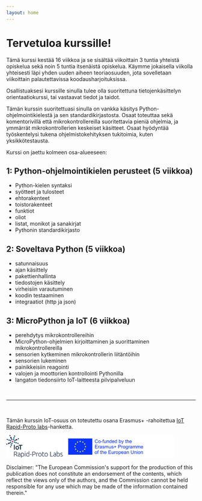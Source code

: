 ```yaml
---
layout: home
---
```


# Tervetuloa kurssille!

Tämä kurssi kestää 16 viikkoa ja se sisältää viikoittain 3 tuntia yhteistä opiskelua sekä noin 5 tuntia itsenäistä opiskelua. Käymme jokaisella viikolla yhteisesti läpi yhden uuden aiheen teoriaosuuden, jota sovelletaan viikoittain palautettavissa koodausharjoituksissa.

Osallistuaksesi kurssille sinulla tulee olla suoritettuna tietojenkäsittelyn orientaatiokurssi, tai vastaavat tiedot ja taidot.

Tämän kurssin suoritettuasi sinulla on vankka käsitys Python-ohjelmointikielestä ja sen standardikirjastosta. Osaat toteuttaa sekä komentorivillä että mikrokontrollereilla suoritettavia pieniä ohjelmia, ja ymmärrät mikrokontrollerien keskeiset käsitteet. Osaat hyödyntää työskentelysi tukena ohjelmistokehityksen tukitoimia, kuten yksikkötestausta.

Kurssi on jaettu kolmeen osa-alueeseen: 

## 1: Python-ohjelmointikielen perusteet (5 viikkoa)

- Python-kielen syntaksi
- syötteet ja tulosteet
- ehtorakenteet
- toistorakenteet
- funktiot
- oliot
- listat, monikot ja sanakirjat
- Pythonin standardikirjasto

## 2: Soveltava Python (5 viikkoa)

- satunnaisuus
- ajan käsittely
- pakettienhallinta
- tiedostojen käsittely
- virheisiin varautuminen
- koodin testaaminen
- integraatiot (http ja json)

## 3: MicroPython ja IoT (6 viikkoa)

- perehdytys mikrokontrollereihin
- MicroPython-ohjelmien kirjoittaminen ja suorittaminen mikrokontrollereilla
- sensorien kytkeminen mikrokontrollerin liitäntöihin
- sensorien lukeminen
- painikkeisiin reagointi
- valojen ja moottorien kontrollointi Pythonilla
- langaton tiedonsiirto IoT-laitteesta pilvipalveluun

&nbsp;

---

&nbsp;

Tämän kurssin IoT-osuus on toteutettu osana  Erasmus+ -rahoitettua [IoT Rapid-Proto labs](https://www.rapidprotolabs.eu/)-hanketta.

<a href="https://www.rapidprotolabs.eu/"><img src="./_images/IoT_RPL_Logo_Positive.png" alt="IoT Rapid-Proto labs" style="max-height: 60px" /></a> <a href="https://www.eacea.ec.europa.eu/about-eacea_fi"><img src="./_images/logosbeneficaireserasmusright_en.jpg" alt="Erasmus+" style="max-height: 60px" /></a>

Disclaimer: "The European Commission's support for the production of this publication does not constitute an endorsement of the contents, which reflect the views only of the authors, and the Commission cannot be held responsible for any use which may be made of the information contained therein."
